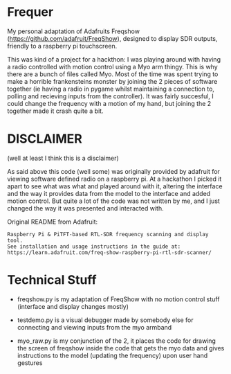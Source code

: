 # Frequer
My personal adaptation of Adafruits Freqshow (https://github.com/adafruit/FreqShow), designed to display SDR outputs, friendly to a raspberry pi touchscreen.

This was kind of a project for a hackthon: I was playing around with having a radio controlled with motion control using a Myo arm thingy. This is why there are a bunch of files called Myo. Most of the time was spent trying to make a horrible frankensteins monster by joining the 2 pieces of software together (ie having a radio in pygame whilst maintaining a connection to, polling and recieving inputs from the controller). It was fairly succesful, I could change the frequency with a motion of my hand, but joining the 2 together made it crash quite a bit.


# DISCLAIMER 
 (well at least I think this is a disclaimer)

 As said above this code (well some) was originally provided by adafruit for viewing software defined radio on a raspberry pi. At a hackathon I picked it apart to see what was what and played around with it, altering the interface and the way it provides data from the model to the interface and added motion control. But quite a lot of the code was not written by me, and I just changed the way it was presented and interacted with.


Original README from Adafruit:

	Raspberry Pi & PiTFT-based RTL-SDR frequency scanning and display tool. 
	See installation and usage instructions in the guide at:
	https://learn.adafruit.com/freq-show-raspberry-pi-rtl-sdr-scanner/


# Technical Stuff


- freqshow.py is my adaptation of FreqShow with no motion control stuff (interface and display changes mostly)

- testdemo.py is a visual debugger made by somebody else for connecting and viewing inputs from the myo armband

- myo_raw.py is my conjunction of the 2, it places the code for drawing the screen of freqshow inside the code that gets the myo data and gives instructions to the model (updating the frequency) upon user hand gestures


